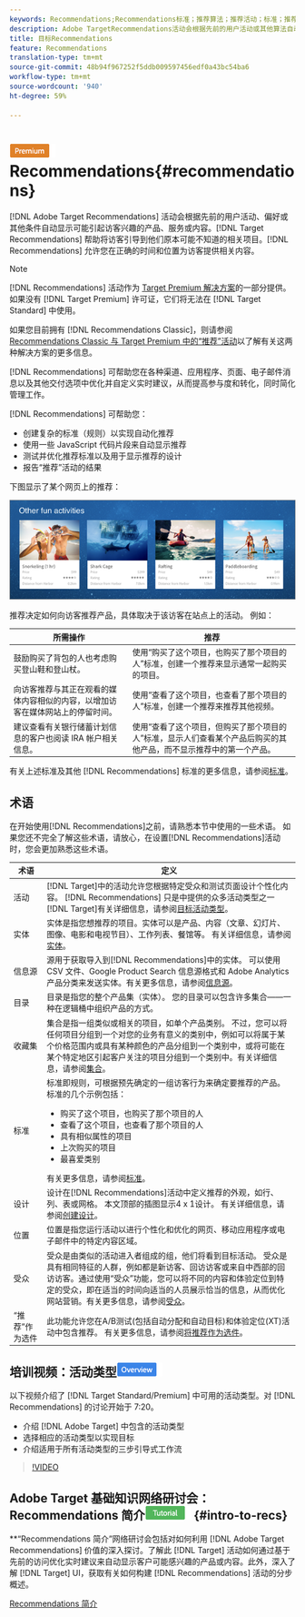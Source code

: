 ```yaml
---
keywords: Recommendations;Recommendations标准；推荐算法；推荐活动；标准；推荐定位；
description: Adobe TargetRecommendations活动会根据先前的用户活动或其他算法自动显示可能吸引客户的产品或内容。 “推荐”有助于将客户导向到他们可能还不知道的相关项目。
title: 目标Recommendations
feature: Recommendations
translation-type: tm+mt
source-git-commit: 48b94f967252f5ddb009597456edf0a43bc54ba6
workflow-type: tm+mt
source-wordcount: '940'
ht-degree: 59%

---
```



# ![PREMIUM](/help/assets/premium.png) Recommendations{#recommendations}

[!DNL Adobe Target Recommendations] 活动会根据先前的用户活动、偏好或其他条件自动显示可能引起访客兴趣的产品、服务或内容。[!DNL Target Recommendations] 帮助将访客引导到他们原本可能不知道的相关项目。[!DNL Recommendations] 允许您在正确的时间和位置为访客提供相关内容。

>[!NOTE]
>
>[!DNL Recommendations] 活动作为 [Target Premium 解决方案](/help/c-intro/intro.md#premium)的一部分提供。如果没有 [!DNL Target Premium] 许可证，它们将无法在 [!DNL Target Standard] 中使用。
>
>如果您目前拥有 [!DNL Recommendations Classic]，则请参阅 [Recommendations Classic 与 Target Premium 中的“推荐”活动](/help/c-recommendations/c-recommendations-faq/recommendations-classic-versus-recommendations-activities-target-premium.md#concept_A80223EF66634EA380580C2823A581C5)以了解有关这两种解决方案的更多信息。

[!DNL Recommendations] 可帮助您在各种渠道、应用程序、页面、电子邮件消息以及其他交付选项中优化并自定义实时建议，从而提高参与度和转化，同时简化管理工作。

[!DNL Recommendations] 可帮助您：

* 创建复杂的标准（规则）以实现自动化推荐
* 使用一些 JavaScript 代码片段来自动显示推荐
* 测试并优化推荐标准以及用于显示推荐的设计
* 报告“推荐”活动的结果

下图显示了某个网页上的推荐：

![](assets/velocity_example.png)

推荐决定如何向访客推荐产品，具体取决于该访客在站点上的活动。 例如：

| 所需操作 | 推荐 |
|--- |--- |
| 鼓励购买了背包的人也考虑购买登山鞋和登山杖。 | 使用“购买了这个项目，也购买了那个项目的人”标准，创建一个推荐来显示通常一起购买的项目。 |
| 向访客推荐与其正在观看的媒体内容相似的内容，以增加访客在媒体网站上的停留时间。 | 使用“查看了这个项目，也查看了那个项目的人”标准，创建一个推荐来推荐其他视频。 |
| 建议查看有关银行储蓄计划信息的客户也阅读 IRA 帐户相关信息。 | 使用“查看了这个项目，但购买了那个项目的人”标准，显示人们查看某个产品后购买的其他产品，而不显示推荐中的第一个产品。 |

有关上述标准及其他 [!DNL Recommendations] 标准的更多信息，请参阅[标准](/help/c-recommendations/c-algorithms/algorithms.md)。

## 术语

在开始使用[!DNL Recommendations]之前，请熟悉本节中使用的一些术语。 如果您还不完全了解这些术语，请放心，在设置[!DNL Recommendations]活动时，您会更加熟悉这些术语。

| 术语 | 定义 |
| --- | --- |
| 活动 | [!DNL Target]中的活动允许您根据特定受众和测试页面设计个性化内容。 [!DNL Recommendations] 只是中提供的众多活动类型之一 [!DNL Target]有关详细信息，请参阅[目标活动类型](/help/c-activities/target-activities-guide.md)。 |
| 实体 | 实体是指您想推荐的项目。实体可以是产品、内容（文章、幻灯片、图像、电影和电视节目）、工作列表、餐馆等。 有关详细信息，请参阅[实体](/help/c-recommendations/c-products/products.md)。 |
| 信息源 | 源用于获取导入到[!DNL Recommendations]中的实体。 可以使用 CSV 文件、Google Product Search 信息源格式和 Adobe Analytics 产品分类来发送实体。有关更多信息，请参阅[信息源](/help/c-recommendations/c-products/feeds.md)。 |
| 目录 | 目录是指您的整个产品集（实体）。 您的目录可以包含许多集合——一种在逻辑桶中组织产品的方式。 |
| 收藏集 | 集合是指一组类似或相关的项目，如单个产品类别。 不过，您可以将任何项目分组到一个对您的业务有意义的类别中，例如可以将属于某个价格范围内或具有某种颜色的产品分组到一个类别中，或将可能在某个特定地区引起客户关注的项目分组到一个类别中。有关详细信息，请参阅[集合](/help/c-recommendations/c-products/collections.md)。 |
| 标准 | 标准即规则，可根据预先确定的一组访客行为来确定要推荐的产品。<br>标准的几个示例包括： <ul><li>购买了这个项目，也购买了那个项目的人</li><li>查看了这个项目，也查看了那个项目的人</li><li>具有相似属性的项目</li><li>上次购买的项目</li><li>最喜爱类别</li></ul>  有关更多信息，请参阅[标准](/help/c-recommendations/c-algorithms/algorithms.md)。 |
| 设计 | 设计在[!DNL Recommendations]活动中定义推荐的外观，如行、列、表或网格。 本文顶部的插图显示4 x 1设计。 有关详细信息，请参阅[创建设计](/help/c-recommendations/c-design-overview/create-design.md)。 |
| 位置 | 位置是指您运行活动以进行个性化和优化的网页、移动应用程序或电子邮件中的特定内容区域。 |
| 受众 | 受众是由类似的活动进入者组成的组，他们将看到目标活动。 受众是具有相同特征的人群，例如都是新访客、回访访客或来自中西部的回访访客。通过使用“受众”功能，您可以将不同的内容和体验定位到特定的受众，即在适当的时间向适当的人员展示恰当的信息，从而优化网站营销。有关更多信息，请参阅[受众](/help/c-target/target.md)。 |
| “推荐”作为选件 | 此功能允许您在A/B测试(包括自动分配和自动目标)和体验定位(XT)活动中包含推荐。 有关更多信息，请参阅[将推荐作为选件](/help/c-recommendations/recommendations-as-an-offer.md)。 |

## 培训视频：活动类型![概述徽章](/help/assets/overview.png)

以下视频介绍了 [!DNL Target Standard/Premium] 中可用的活动类型。对 [!DNL Recommendations] 的讨论开始于 7:20。

* 介绍 [!DNL Adobe Target] 中包含的活动类型
* 选择相应的活动类型以实现目标
* 介绍适用于所有活动类型的三步引导式工作流

>[!VIDEO](https://video.tv.adobe.com/v/17386)

## Adobe Target 基础知识网络研讨会：Recommendations 简介![教程徽章](/help/assets/tutorial.png) {#intro-to-recs}

**“Recommendations 简介”网络研讨会包括对如何利用 [!DNL Adobe Target Recommendations] 价值的深入探讨。了解此 [!DNL Target] 活动如何通过基于先前的访问优化实时建议来自动显示客户可能感兴趣的产品或内容。此外，深入了解 [!DNL Target] UI，获取有关如何构建 [!DNL Recommendations] 活动的分步概述。

[Recommendations 简介](https://adobecustomersuccess.adobeconnect.com/p8gt31drhs3e/?OWASP_CSRFTOKEN=4bd6cac5d0806167ee0a5449ba93d6300548d09c922bcb751c38973897a5703a)